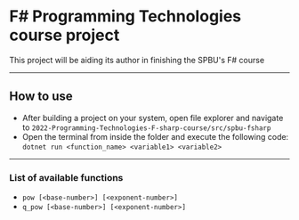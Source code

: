 # F# Programming Technologies course project

This project will be aiding its author in finishing the SPBU's F# course

---


## How to use
- After building a project on your system, open file explorer and navigate to
`2022-Programming-Technologies-F-sharp-course/src/spbu-fsharp`
- Open the terminal from inside the folder and execute the following code:
`dotnet run <function_name> <variable1> <variable2>`

[//]: # ()
[//]: # ()
[//]: # (GitHub Actions |)

[//]: # (:---: |)

[//]: # ([![GitHub Actions]&#40;https://github.com/artem-burashnikov/spbu-fsharp/workflows/Build%20main/badge.svg&#41;]&#40;https://github.com/artem-burashnikov/spbu-fsharp/actions?query=branch%3Amain&#41; |)

[//]: # ([![Build History]&#40;https://buildstats.info/github/chart/artem-burashnikov/spbu-fsharp&#41;]&#40;https://github.com/artem-burashnikov/spbu-fsharp/actions?query=branch%3Amain&#41; |)

[//]: # ()
[//]: # (## NuGet)

[//]: # ()
[//]: # (Package | Stable | Prerelease)

[//]: # (--- | --- | ---)

[//]: # (spbu-fsharp | [![NuGet Badge]&#40;https://buildstats.info/nuget/spbu-fsharp&#41;]&#40;https://www.nuget.org/packages/spbu-fsharp/&#41; | [![NuGet Badge]&#40;https://buildstats.info/nuget/spbu-fsharp?includePreReleases=true&#41;]&#40;https://www.nuget.org/packages/spbu-fsharp/&#41;)

[//]: # ()
[//]: # ()
[//]: # (---)


[//]: # (### Developing)

[//]: # ()
[//]: # ()
[//]: # (Make sure the following **requirements** are installed on your system:)

[//]: # ()
[//]: # ()
[//]: # (- [dotnet SDK]&#40;https://www.microsoft.com/net/download/core&#41; 3.0 or higher)

[//]: # ()
[//]: # (- [Mono]&#40;http://www.mono-project.com/&#41; if you're on Linux or macOS.)

[//]: # ()
[//]: # ()
[//]: # (or)

[//]: # ()
[//]: # ()
[//]: # (- [VSCode Dev Container]&#40;https://code.visualstudio.com/docs/remote/containers&#41;)



---

[//]: # ()
[//]: # (### Environment Variables)

[//]: # ()
[//]: # (- `CONFIGURATION` will set the [configuration]&#40;https://docs.microsoft.com/en-us/dotnet/core/tools/dotnet-build?tabs=netcore2x#options&#41; of the dotnet commands.  If not set, it will default to Release.)

[//]: # (  - `CONFIGURATION=Debug ./build.sh` will result in `-c` additions to commands such as in `dotnet build -c Debug`)

[//]: # (- `GITHUB_TOKEN` will be used to upload release notes and NuGet packages to GitHub.)

[//]: # (  - Be sure to set this before releasing)

[//]: # (- `DISABLE_COVERAGE` Will disable running code coverage metrics.  AltCover can have [severe performance degradation]&#40;https://github.com/SteveGilham/altcover/issues/57&#41; so it's worth disabling when looking to do a quicker feedback loop.)

[//]: # (  - `DISABLE_COVERAGE=1 ./build.sh`)

[//]: # ()
[//]: # ()
[//]: # (---)

[//]: # ()
[//]: # (### Building)

[//]: # ()
[//]: # ()
[//]: # ()
[//]: # (```sh)

[//]: # ()
[//]: # (> build.cmd <optional buildtarget> // on windows)

[//]: # ()
[//]: # ($ ./build.sh  <optional buildtarget>// on unix)

[//]: # ()
[//]: # (```)

[//]: # ()
[//]: # ()
[//]: # (---)


### List of available functions

- `pow [<base-number>] [<exponent-number>]`
- `q_pow [<base-number>] [<exponent-number>]`

[//]: # (- `Clean` - Cleans artifact and temp directories.)

[//]: # (- `DotnetRestore` - Runs [dotnet restore]&#40;https://docs.microsoft.com/en-us/dotnet/core/tools/dotnet-restore?tabs=netcore2x&#41; on the [solution file]&#40;https://docs.microsoft.com/en-us/visualstudio/extensibility/internals/solution-dot-sln-file?view=vs-2019&#41;.)

[//]: # (- [`DotnetBuild`]&#40;#Building&#41; - Runs [dotnet build]&#40;https://docs.microsoft.com/en-us/dotnet/core/tools/dotnet-build?tabs=netcore2x&#41; on the [solution file]&#40;https://docs.microsoft.com/en-us/visualstudio/extensibility/internals/solution-dot-sln-file?view=vs-2019&#41;.)

[//]: # (- `DotnetTest` - Runs [dotnet test]&#40;https://docs.microsoft.com/en-us/dotnet/core/tools/dotnet-test?tabs=netcore21&#41; on the [solution file]&#40;https://docs.microsoft.com/en-us/visualstudio/extensibility/internals/solution-dot-sln-file?view=vs-2019.&#41;.)

[//]: # (- `GenerateCoverageReport` - Code coverage is run during `DotnetTest` and this generates a report via [ReportGenerator]&#40;https://github.com/danielpalme/ReportGenerator&#41;.)

[//]: # (- `WatchApp` - Runs [dotnet watch]&#40;https://docs.microsoft.com/en-us/aspnet/core/tutorials/dotnet-watch?view=aspnetcore-3.0&#41; on the application. Useful for rapid feedback loops.)

[//]: # (- `WatchTests` - Runs [dotnet watch]&#40;https://docs.microsoft.com/en-us/aspnet/core/tutorials/dotnet-watch?view=aspnetcore-3.0&#41; with the test projects. Useful for rapid feedback loops.)

[//]: # (- `GenerateAssemblyInfo` - Generates [AssemblyInfo]&#40;https://docs.microsoft.com/en-us/dotnet/api/microsoft.visualbasic.applicationservices.assemblyinfo?view=netframework-4.8&#41; for libraries.)

[//]: # (- `CreatePackages` - Runs the packaging task from [dotnet-packaging]&#40;https://github.com/qmfrederik/dotnet-packaging&#41;. This creates applications for `win-x64`, `osx-x64` and `linux-x64` - [Runtime Identifiers]&#40;https://docs.microsoft.com/en-us/dotnet/core/rid-catalog&#41;.  )

[//]: # (    - Bundles the `win-x64` application in a .zip file.)

[//]: # (    - Bundles the `osx-x64` application in a .tar.gz file.)

[//]: # (    - Bundles the `linux-x64` application in a .tar.gz file.)

[//]: # (- `GitRelease` - Creates a commit message with the [Release Notes]&#40;https://fake.build/apidocs/v5/fake-core-releasenotes.html&#41; and a git tag via the version in the `Release Notes`.)

[//]: # (- `GitHubRelease` - Publishes a [GitHub Release]&#40;https://help.github.com/en/articles/creating-releases&#41; with the Release Notes and any NuGet packages.)

[//]: # (- `FormatCode` - Runs [Fantomas]&#40;https://github.com/fsprojects/fantomas&#41; on the solution file.)

[//]: # (- [`Release`]&#40;#Releasing&#41; - Task that runs all release type tasks such as `GitRelease` and `GitHubRelease`. Make sure to read [Releasing]&#40;#Releasing&#41; to setup your environment correctly for releases.)

[//]: # ()
[//]: # (---)

[//]: # ()
[//]: # ()
[//]: # (### Releasing)

[//]: # ()
[//]: # (- [Start a git repo with a remote]&#40;https://help.github.com/articles/adding-an-existing-project-to-github-using-the-command-line/&#41;)

[//]: # ()
[//]: # (```sh)

[//]: # (git add .)

[//]: # (git commit -m "Scaffold")

[//]: # (git remote add origin https://github.com/user/MyCoolNewApp.git)

[//]: # (git push -u origin master)

[//]: # (```)

[//]: # ()
[//]: # (- [Create a GitHub OAuth Token]&#40;https://help.github.com/articles/creating-a-personal-access-token-for-the-command-line/&#41;)

[//]: # (  - You can then set the `GITHUB_TOKEN` to upload release notes and artifacts to github)

[//]: # (  - Otherwise it will fallback to username/password)

[//]: # ()
[//]: # (- Then update the `CHANGELOG.md` with an "Unreleased" section containing release notes for this version, in [KeepAChangelog]&#40;https://keepachangelog.com/en/1.1.0/&#41; format.)

[//]: # ()
[//]: # ()
[//]: # (NOTE: Its highly recommend to add a link to the Pull Request next to the release note that it affects. The reason for this is when the `RELEASE` target is run, it will add these new notes into the body of git commit. GitHub will notice the links and will update the Pull Request with what commit referenced it saying ["added a commit that referenced this pull request"]&#40;https://github.com/TheAngryByrd/MiniScaffold/pull/179#ref-commit-837ad59&#41;. Since the build script automates the commit message, it will say "Bump Version to x.y.z". The benefit of this is when users goto a Pull Request, it will be clear when and which version those code changes released. Also when reading the `CHANGELOG`, if someone is curious about how or why those changes were made, they can easily discover the work and discussions.)

[//]: # ()
[//]: # ()
[//]: # ()
[//]: # (Here's an example of adding an "Unreleased" section to a `CHANGELOG.md` with a `0.1.0` section already released.)

[//]: # ()
[//]: # (```markdown)

[//]: # (## [Unreleased])

[//]: # ()
[//]: # (### Added)

[//]: # (- Does cool stuff!)

[//]: # ()
[//]: # (### Fixed)

[//]: # (- Fixes that silly oversight)

[//]: # ()
[//]: # (## [0.1.0] - 2017-03-17)

[//]: # (First release)

[//]: # ()
[//]: # (### Added)

[//]: # (- This release already has lots of features)

[//]: # ()
[//]: # ([Unreleased]: https://github.com/user/MyCoolNewApp.git/compare/v0.1.0...HEAD)

[//]: # ([0.1.0]: https://github.com/user/MyCoolNewApp.git/releases/tag/v0.1.0)

[//]: # (```)

[//]: # ()
[//]: # (- You can then use the `Release` target, specifying the version number either in the `RELEASE_VERSION` environment)

[//]: # (  variable, or else as a parameter after the target name.  This will:)

[//]: # (  - update `CHANGELOG.md`, moving changes from the `Unreleased` section into a new `0.2.0` section)

[//]: # (    - if there were any prerelease versions of 0.2.0 in the changelog, it will also collect their changes into the final 0.2.0 entry)

[//]: # (  - make a commit bumping the version:  `Bump version to 0.2.0` and adds the new changelog section to the commit's body)

[//]: # (  - push a git tag)

[//]: # (  - create a GitHub release for that git tag)

[//]: # ()
[//]: # ()
[//]: # (macOS/Linux Parameter:)

[//]: # ()
[//]: # (```sh)

[//]: # (./build.sh Release 0.2.0)

[//]: # (```)

[//]: # ()
[//]: # (macOS/Linux Environment Variable:)

[//]: # ()
[//]: # (```sh)

[//]: # (RELEASE_VERSION=0.2.0 ./build.sh Release)

[//]: # (```)

